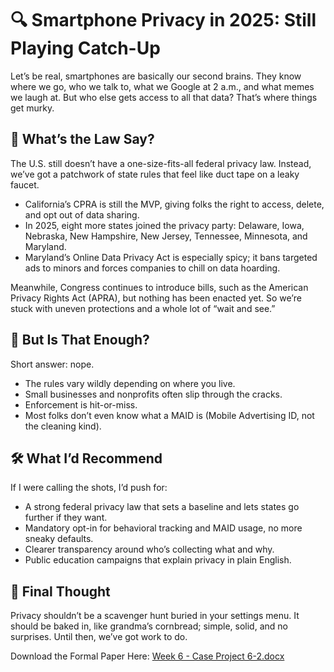 # 🔍 Smartphone Privacy in 2025: Still Playing Catch-Up  
Let’s be real, smartphones are basically our second brains. They know where we go, who we talk to, what we Google at 2 a.m., and what memes we laugh at. But who else gets access to all that data? That’s where things get murky.  
## 🧠 What’s the Law Say?  
The U.S. still doesn’t have a one-size-fits-all federal privacy law. Instead, we’ve got a patchwork of state rules that feel like duct tape on a leaky faucet.  
- California’s CPRA is still the MVP, giving folks the right to access, delete, and opt out of data sharing.  
- In 2025, eight more states joined the privacy party: Delaware, Iowa, Nebraska, New Hampshire, New Jersey, Tennessee, Minnesota, and Maryland.  
- Maryland’s Online Data Privacy Act is especially spicy; it bans targeted ads to minors and forces companies to chill on data hoarding.   

Meanwhile, Congress continues to introduce bills, such as the American Privacy Rights Act (APRA), but nothing has been enacted yet. So we’re stuck with uneven protections and a whole lot of “wait and see.”  
## 🧩 But Is That Enough?  
Short answer: nope.  
- The rules vary wildly depending on where you live.  
- Small businesses and nonprofits often slip through the cracks.  
- Enforcement is hit-or-miss.  
- Most folks don’t even know what a MAID is (Mobile Advertising ID, not the cleaning kind).   
## 🛠️ What I’d Recommend  
If I were calling the shots, I’d push for:  
- A strong federal privacy law that sets a baseline and lets states go further if they want.  
- Mandatory opt-in for behavioral tracking and MAID usage, no more sneaky defaults.  
- Clearer transparency around who’s collecting what and why.  
- Public education campaigns that explain privacy in plain English.  
## 🧵 Final Thought  
Privacy shouldn’t be a scavenger hunt buried in your settings menu. It should be baked in, like grandma’s cornbread; simple, solid, and no surprises. Until then, we’ve got work to do.  

Download the Formal Paper Here: [Week 6 - Case Project 6-2.docx](https://github.com/user-attachments/files/22704289/Week.6.-.Case.Project.6-2.docx)
